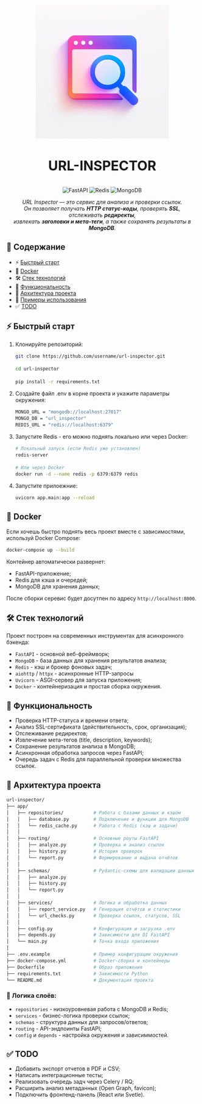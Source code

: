 <h1 align="center" style="display: block; font-size: 2.5em; font-weight: bold; margin-block-start: 1em; margin-block-end: 1em;">
  <a name="logo">
    <img src="pictures/icon.png" alt="URL Inspector" style="width:350px;height:350px"/>
  </a>
  <br /><br />
  <strong>URL-INSPECTOR</strong>
</h1>

<div align="center">

![FastAPI](https://img.shields.io/badge/FastAPI-009688?logo=fastapi&logoColor=white)
![Redis](https://img.shields.io/badge/Redis-DC382D?logo=redis&logoColor=white)
![MongoDB](https://img.shields.io/badge/MongoDB-47A248?logo=mongodb&logoColor=white)

</div>

<p align="center">
  <em>URL Inspector — это сервис для анализа и проверки ссылок.<br />
  Он позволяет получать <b>HTTP статус-коды</b>, проверять <b>SSL</b>, отслеживать <b>редиректы</b>,<br />
  извлекать <b>заголовки и мета-теги</b>, а также сохранять результаты в <b>MongoDB</b>.</em>
</p>


## 📑 Содержание
- ⚡️ [Быстрый старт](#️-быстрый-старт)
- 🐳 [Docker](#-docker)
- 🛠 [Стек технологий](#-стек-технологий)
- 🚀 [Функциональность](#-функциональность)
- 📂 [Архитектура проекта](#-архитектура-проекта)
- 📌 [Примеры использования](#-примеры-использования)
- ✅ [TODO](#-todo)


## ⚡️ Быстрый старт
1. Клонируйте репозиторий:
   ```bash
   git clone https://github.com/username/url-inspector.git

   cd url-inspector

   pip install -r requirements.txt
   ```
2. Создайте файл .env в корне проекта и укажите параметры окружения:
    ```bash
    MONGO_URL = "mongodb://localhost:27017"
    MONGO_DB = "url_inspector"
    REDIS_URL = "redis://localhost:6379"
    ```
3. Запустите Redis - его можно поднять локально или через Docker:
    ```bash
    # Локальный запуск (если Redis уже установлен)
    redis-server

    # Или через Docker
    docker run -d --name redis -p 6379:6379 redis
    ```
4. Запустите прилоежние:
    ```bash
    uvicorn app.main:app --reload
    ```

## 🐳 Docker
Если хочешь быстро поднять весь проект вместе с зависимостями, используй Docker Compose:
```bash
docker-compose up --build
```
Контейнер автоматически развернет:
- FastAPI-приложение;
- Redis для кэша и очередей;
- MongoDB для хранения данных;

После сборки серевис будет досутпен по адресу `http://localhost:8000`.

## 🛠 Стек технологий
Проект построен на современных инструментах для асинхронного бэкенда:

- `FastAPI` - основной веб-фреймворк;
- `MongoDB` - база данных для хранения результатов анализа;
- `Redis` - кэш и брокер фоновых задач;
- `aiohttp` / `httpx` - асинхронные HTTP-запросы
- `Uvicorn` - ASGI-сервер для запуска приложения;
- `Docker` - контейнеризация и простая сборка окружения.

## 🚀 Функциональность
- Проверка HTTP-статуса и времени ответа;
- Анализ SSL-сертификата (действительность, срок, организация);
- Отслеживание редиректов;
- Извлечение мета-тегов (title, description, keywords);
- Сохранение результатов анализа в MongoDB;
- Асинхронная обработка запросов через FastAPI;
- Очередь задач с Redis для параллельной проверки множества ссылок.

## 📂 Архитектура проекта
```bash
url-inspector/
├── app/
│   ├── repositories/           # Работа с базами данных и кэшом
│   │   ├── database.py         # Подключение и функции для MongoDB
│   │   └── redis_cache.py      # Работа с Redis (кэш и задачи)
│   │
│   ├── routing/                # Основные роуты FastAPI
│   │   ├── analyze.py          # Проверка и анализ ссылок
│   │   ├── history.py          # История проверок
│   │   └── report.py           # Формирование и выдача отчётов
│   │
│   ├── schemas/                # Pydantic-схемы для валидации данных
│   │   ├── analyze.py
│   │   ├── history.py
│   │   └── report.py
│   │
│   ├── services/               # Логика и обработка данных
│   │   ├── report_service.py   # Генерация отчётов и статистики
│   │   └── url_checks.py       # Проверка ссылок, статусов, SSL
│   │
│   ├── config.py               # Конфигурация и загрузка .env
│   ├── depends.py              # Зависимости для DI FastAPI
│   └── main.py                 # Точка входа приложения
│
├── .env.example                # Пример конфигурации окружения
├── docker-compose.yml          # Docker-сборка и контейнеры
├── Dockerfile                  # Образ приложения
├── requirements.txt            # Зависимости Python
└── README.md                   # Документация проекта
```

### 📘 Логика слоёв:
- `repositories` - низкоуровневая работа с MongoDB и Redis;
- `services` - бизнес-логика проверки ссылок;
- `schemas` - структура данных для запросов/ответов;
- `routing` - API-эндпоинты FastAPI;
- `config` и `depends` - настройка окружения и зависиммостей.

## ✅ TODO
- Добавить экспорт отчетов в PDF и CSV;
- Написать интеграционные тесты;
- Реализовать очередь задч через Celery / RQ;
- Расширить анализ метаданных (Open Graph, favicon);
- Подключить фронтенд-панель (React или Svetle).





